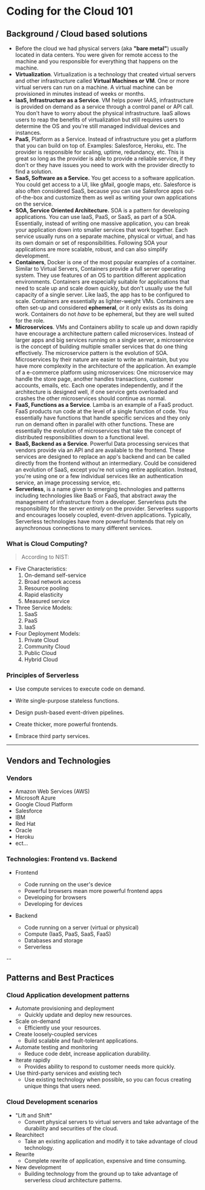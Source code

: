 # Coding for the Cloud 101

## Background / Cloud based solutions

- Before the cloud we had physical servers (aka **"bare metal"**) usually located in data centers. You were given for remote access to the machine and you responsible for everything that happens on the machine.
- **Virtualization**. Virtualization is a technology that created virtual servers and other infrastructure called **Virtual Machines or VM**. One or more virtual servers can run on a machine. A virtual machine can be provisioned in minutes instead of weeks or months.
- **IaaS, Infrastructure as a Service**. VM helps power IAAS, infrastructure is provided on demand as a service through a control panel or API call. You don't have to worry about the physical infrastructure. IaaS allows users to reap the benefits of virtualization but still requires users to determine the OS and you're still managed individual devices and instances.
- **PaaS**, Platform as a Service. Instead of infrastructure you get a platform that you can build on top of. Examples: Salesforce, Heroku, etc. The provider is responsible for scaling, uptime, redundancy, etc. This is great so long as the provider is able to provide a reliable service, if they don't or they have issues you need to work with the provider directly to find a solution.
- **SaaS, Software as a Service.** You get access to a software application. You could get access to a UI, like gMail, google maps, etc. Salesforce is also often considered SaaS, because you can use Salesforce apps out-of-the-box and customize them as well as writing your own applications on the service.
- **SOA, Service Oriented Architecture.** SOA is a pattern for developing applications. You can use IaaS, PaaS, or SaaS, as part of a SOA. Essentially, instead of writing one massive application, you can break your application down into smaller services that work together. Each service usually runs on a separate machine, physical or virtual, and has its own domain or set of responsibilities. Following SOA your applications are more scalable, robust, and can also simplify development.
- **Containers**, Docker is one of the most popular examples of a container. Similar to Virtual Servers, Containers provide a full server operating system. They use features of an OS to partition different application environments. Containers are especially suitable for applications that need to scale up and scale down quickly, but don't usually use the full capacity of a single server. Like IaaS, the app has to be configured to scale. Containers are essentially as lighter-weight VMs. Containers are often set-up and considered **ephemeral**, or it only exists as its doing work. Containers do not _have_ to be ephemeral, but they are well suited for the role.
- **Microservices**. VMs and Containers ability to scale up and down rapidly have encourage a architecture pattern called microservices. Instead of larger apps and big services running on a single server, a microservice is the concept of building multiple smaller services that do one thing effectively. The microservice pattern is the evolution of SOA. Microservices by their nature are easier to write an maintain, but you have more complexity in the architecture of the application. An example of a e-commerce platform using microservices: One microservice may handle the store page, another handles transactions, customer accounts, emails, etc. Each one operates independently, and if the architecture is designed well, if one service gets overloaded and crashes the other microservices should continue as normal.
- **FaaS, Functions as a Service**. Lamba is an example of a FaaS product. FaaS products run code at the level of a single function of code. You essentially have functions that handle specific services and they only run on demand often in parallel with other functions. These are essentially the evolution of microservices that take the concept of distributed responsibilities down to a functional level.
- **BaaS, Backend as a Service**. Powerful Data processing services that vendors provide via an API and are available to the frontend. These services are designed to replace an app's backend and can be called directly from the frontend without an intermediary. Could be considered an evolution of SaaS, except you're not using entire application. Instead, you're using one or a few individual services like an authentication service, an image processing service, etc.
- **Serverless**, is a name given to emerging technologies and patterns including technologies like BaaS or FaaS, that abstract away the management of infrastructure from a developer. Serverless puts the responsibility for the server _entirely_ on the provider. Serverless supports and encourages loosely coupled, event-driven applications. Typically, Serverless technologies have more powerful frontends that rely on asynchronous connections to many different services.

### What is Cloud Computing?

> According to NIST:

- Five Characteristics:
  1. On-demand self-service
  2. Broad network access
  3. Resource pooling
  4. Rapid elasticity
  5. Measured service
- Three Service Models:
  1. SaaS
  2. PaaS
  3. IaaS
- Four Deployment Models:
  1. Private Cloud
  2. Community Cloud
  3. Public Cloud
  4. Hybrid Cloud

### Principles of Serverless

- Use compute services to execute code on demand.

- Write single-purpose stateless functions.

- Design push-based event-driven pipelines.

- Create thicker, more powerful frontends.

- Embrace third party services.

---

## Vendors and Technologies

### Vendors

- Amazon Web Services (AWS)
- Microsoft Azure
- Google Cloud Platform
- Salesforce
- IBM
- Red Hat
- Oracle
- Heroku
- ect...

### Technologies: Frontend vs. Backend

- Frontend

  - Code running on the user's device
  - Powerful browsers mean more powerful frontend apps
  - Developing for browsers
  - Developing for devices

- Backend
  - Code running on a server (virtual or physical)
  - Compute (IaaS, PaaS, SaaS, FaaS)
  - Databases and storage
  - Serverless

--

## Patterns and Best Practices

### Cloud Application development patterns

- Automate provisioning and deployment
  - Quickly update and deploy new resources.
- Scale on-demand
  - Efficiently use your resources.
- Create loosely-coupled services
  - Build scalable and fault-tolerant applications.
- Automate testing and monitoring
  - Reduce code debt, increase application durability.
- Iterate rapidly
  - Provides ability to respond to customer needs more quickly.
- Use third-party services and existing tech
  - Use existing technology when possible, so you can focus creating unique things that users need.

### Cloud Development scenarios

- "Lift and Shift"
  - Convert physical servers to virtual servers and take advantage of the durability and securities of the cloud.
- Rearchitect
  - Take an existing application and modify it to take advantage of cloud technology.
- Rewrite
  - Complete rewrite of application, expensive and time consuming.
- New development
  - Building technology from the ground up to take advantage of serverless cloud architecture patterns.
